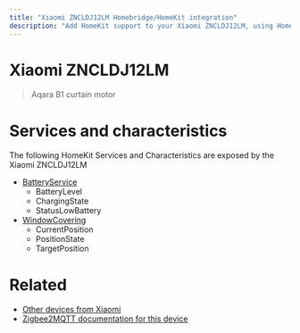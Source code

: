 ```yaml
---
title: "Xiaomi ZNCLDJ12LM Homebridge/HomeKit integration"
description: "Add HomeKit support to your Xiaomi ZNCLDJ12LM, using Homebridge, Zigbee2MQTT and homebridge-z2m."
---
```

<!---
This file has been GENERATED using src/docgen/docgen.ts
DO NOT EDIT THIS FILE MANUALLY!
-->
# Xiaomi ZNCLDJ12LM
> Aqara B1 curtain motor 


# Services and characteristics
The following HomeKit Services and Characteristics are exposed by
the Xiaomi ZNCLDJ12LM

* [BatteryService](../../battery.md)
  * BatteryLevel
  * ChargingState
  * StatusLowBattery
* [WindowCovering](../../cover.md)
  * CurrentPosition
  * PositionState
  * TargetPosition


# Related
* [Other devices from Xiaomi](../index.md#xiaomi)
* [Zigbee2MQTT documentation for this device](https://www.zigbee2mqtt.io/devices/ZNCLDJ12LM.html)